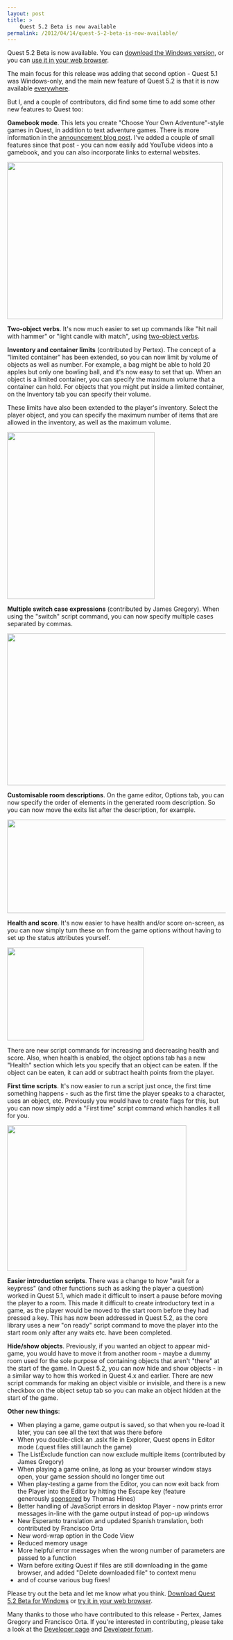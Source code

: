 ```yaml
---
layout: post
title: >
    Quest 5.2 Beta is now available
permalink: /2012/04/14/quest-5-2-beta-is-now-available/
---
```

Quest 5.2 Beta is now available. You can <a title="Download Quest" href="http://www.textadventures.co.uk/quest/download/">download the Windows version</a>, or you can <a title="Create a text adventure game" href="http://www.textadventures.co.uk/create/">use it in your web browser</a>.

The main focus for this release was adding that second option - Quest 5.1 was Windows-only, and the main new feature of Quest 5.2 is that it is now available <a title="Introducing Quest WebEditor – create text adventures online in your browser" href="http://www.textadventures.co.uk/blog/2012/02/16/introducing-quest-webeditor-create-text-adventures-online-in-your-browser/">everywhere</a>.

But I, and a couple of contributors, did find some time to add some other new features to Quest too:

<strong>Gamebook mode</strong>. This lets you create "Choose Your Own Adventure"-style games in Quest, in addition to text adventure games. There is more information in the <a title="Gamebook mode (“Choose Your Own Adventure”) in Quest 5.2" href="http://www.textadventures.co.uk/blog/2012/01/16/gamebook-mode-choose-your-own-adventure-in-quest-5-2/">announcement blog post</a>. I've added a couple of small features since that post - you can now easily add YouTube videos into a gamebook, and you can also incorporate links to external websites.

<img class="aligncenter size-full wp-image-1411" title="New Gamebook page types" src="http://textadventuresblog.files.wordpress.com/2012/04/gamebook-options.png" alt="" width="497" height="361" />

<strong>Two-object verbs</strong>. It's now much easier to set up commands like "hit nail with hammer" or "light candle with match", using <a title="Shoot monster with ray gun, burn corpse with incinerator – two-object verbs in Quest 5.2" href="http://www.textadventures.co.uk/blog/2012/03/20/shoot-monster-with-ray-gun-burn-corpse-with-incinerator-two-object-verbs-in-quest-5-2/">two-object verbs</a>.

<strong>Inventory and container limits</strong> (contributed by Pertex). The concept of a "limited container" has been extended, so you can now limit by volume of objects as well as number. For example, a bag might be able to hold 20 apples but only one bowling ball, and it's now easy to set that up. When an object is a limited container, you can specify the maximum volume that a container can hold. For objects that you might put inside a limited container, on the Inventory tab you can specify their volume.

These limits have also been extended to the player's inventory. Select the player object, and you can specify the maximum number of items that are allowed in the inventory, as well as the maximum volume.

<img class="aligncenter size-full wp-image-1414" title="New container limits" src="http://textadventuresblog.files.wordpress.com/2012/04/container.png" alt="" width="340" height="384" />

<strong>Multiple switch case expressions</strong> (contributed by James Gregory). When using the "switch" script command, you can now specify multiple cases separated by commas.

<img class="aligncenter size-full wp-image-1415" title="Multiple switch cases" src="http://textadventuresblog.files.wordpress.com/2012/04/switch.png" alt="" width="563" height="349" />

<strong>Customisable room descriptions</strong>. On the game editor, Options tab, you can now specify the order of elements in the generated room description. So you can now move the exits list after the description, for example.

<img class="aligncenter size-full wp-image-1416" title="Room description options" src="http://textadventuresblog.files.wordpress.com/2012/04/room-description.png" alt="" width="582" height="215" />

<strong>Health and score</strong>. It's now easier to have health and/or score on-screen, as you can now simply turn these on from the game options without having to set up the status attributes yourself.

<img class="aligncenter size-full wp-image-1419" title="Score and health" src="http://textadventuresblog.files.wordpress.com/2012/04/score-and-health.png" alt="" width="315" height="214" />

There are new script commands for increasing and decreasing health and score. Also, when health is enabled, the object options tab has a new "Health" section which lets you specify that an object can be eaten. If the object can be eaten, it can add or subtract health points from the player.

<strong>First time scripts</strong>. It's now easier to run a script just once, the first time something happens - such as the first time the player speaks to a character, uses an object, etc. Previously you would have to create flags for this, but you can now simply add a "First time" script command which handles it all for you.

<img class="aligncenter size-full wp-image-1419" title="First time script" src="http://textadventuresblog.files.wordpress.com/2012/04/firsttime.png" alt="" width="413" height="335" />

<strong>Easier introduction scripts</strong>. There was a change to how "wait for a keypress" (and other functions such as asking the player a question) worked in Quest 5.1, which made it difficult to insert a pause before moving the player to a room. This made it difficult to create introductory text in a game, as the player would be moved to the start room before they had pressed a key. This has now been addressed in Quest 5.2, as the core library uses a new "on ready" script command to move the player into the start room only after any waits etc. have been completed.

<strong>Hide/show objects</strong>. Previously, if you wanted an object to appear mid-game, you would have to move it from another room - maybe a dummy room used for the sole purpose of containing objects that aren't "there" at the start of the game. In Quest 5.2, you can now hide and show objects - in a similar way to how this worked in Quest 4.x and earlier. There are new script commands for making an object visible or invisible, and there is a new checkbox on the object setup tab so you can make an object hidden at the start of the game.

<strong>Other new things</strong>:
<ul>
	<li>When playing a game, game output is saved, so that when you re-load it later, you can see all the text that was there before</li>
	<li>When you double-click an .aslx file in Explorer, Quest opens in Editor mode (.quest files still launch the game)</li>
	<li>The ListExclude function can now exclude multiple items (contributed by James Gregory)</li>
	<li>When playing a game online, as long as your browser window stays open, your game session should no longer time out</li>
	<li>When play-testing a game from the Editor, you can now exit back from the Player into the Editor by hitting the Escape key (feature generously <a title="Donate" href="http://www.textadventures.co.uk/quest/donate/">sponsored</a> by Thomas Hines)</li>
	<li>Better handling of JavaScript errors in desktop Player - now prints error messages in-line with the game output instead of pop-up windows</li>
	<li>New Esperanto translation and updated Spanish translation, both contributed by Francisco Orta</li>
	<li>New word-wrap option in the Code View</li>
	<li>Reduced memory usage</li>
	<li>More helpful error messages when the wrong number of parameters are passed to a function</li>
	<li>Warn before exiting Quest if files are still downloading in the game browser, and added "Delete downloaded file" to context menu</li>
	<li>and of course various bug fixes!</li>
</ul>
<span style="line-height:17px;">Please try out the beta and let me know what you think. <a title="Download Quest" href="http://www.textadventures.co.uk/quest/download/">Download Quest 5.2 Beta for Windows</a> or <a title="Create a text adventure game" href="http://www.textadventures.co.uk/create/">try it in your web browser</a>.</span>

Many thanks to those who have contributed to this release - Pertex, James Gregory and Francisco Orta. If you're interested in contributing, please take a look at the <a href="http://quest5.net/wiki/Developers">Developer page</a> and <a href="http://www.textadventures.co.uk/forum/viewforum.php?f=15">Developer forum</a>.